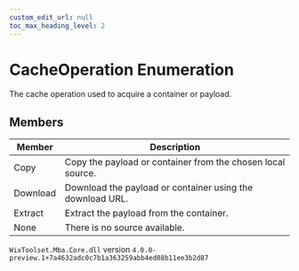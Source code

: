 ```yaml
---
custom_edit_url: null
toc_max_heading_level: 2
---
```

# CacheOperation Enumeration
The cache operation used to acquire a container or payload.
## Members
| Member | Description |
| ------ | ----------- |
| Copy | Copy the payload or container from the chosen local source. |
| Download | Download the payload or container using the download URL. |
| Extract | Extract the payload from the container. |
| None | There is no source available. |
`WixToolset.Mba.Core.dll` version `4.0.0-preview.1+7a4632adc0c7b1a363259abb4ed08b11ee3b2d87`
